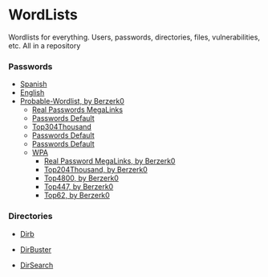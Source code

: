 # WordLists
Wordlists for everything. Users, passwords, directories, files, vulnerabilities, etc. All in a repository


### Passwords

* [Spanish](http://www.wiley.com/WileyCDA/WileyTitle/productCd-111860864X.html)
* [English](https://nostarch.com/carhacking)
* [Probable-Wordlist, by Berzerk0](https://github.com/berzerk0/Probable-Wordlists)
  * [Real Passwords MegaLinks](https://github.com/berzerk0/Probable-Wordlists/blob/master/Real-Passwords/Real-Passwords-MegaLinks.md)
  * [Passwords Default](https://github.com/berzerk0/Probable-Wordlists/blob/master/Dictionary-Style/Technical_and_Default/Password_Default_ProbWL.txt)
  * [Top304Thousand](https://github.com/berzerk0/Probable-Wordlists/blob/master/Real-Passwords/Top304Thousand-probable-v2.txt)
  * [Passwords Default](https://github.com/berzerk0/Probable-Wordlists/blob/master/Dictionary-Style/Technical_and_Default/Password_Default_ProbWL.txt)
  * [Passwords Default](https://github.com/berzerk0/Probable-Wordlists/blob/master/Dictionary-Style/Technical_and_Default/Password_Default_ProbWL.txt)
  * [WPA]()
    * [Real Password MegaLinks, by Berzerk0](https://github.com/berzerk0/Probable-Wordlists/blob/master/Real-Passwords/WPA-Length/Real-Password-WPA-MegaLinks.md)
    * [Top204Thousand, by Berzerk0](https://github.com/berzerk0/Probable-Wordlists/blob/master/Real-Passwords/WPA-Length/Top204Thousand-WPA-probable-v2.txt)
    * [Top4800, by Berzerk0](https://github.com/berzerk0/Probable-Wordlists/blob/master/Real-Passwords/WPA-Length/Top4800-WPA-probable-v2.txt)
    * [Top447, by Berzerk0](https://github.com/berzerk0/Probable-Wordlists/blob/master/Real-Passwords/WPA-Length/Top447-WPA-probable-v2.txt)
    * [Top62, by Berzerk0](https://github.com/berzerk0/Probable-Wordlists/blob/master/Real-Passwords/WPA-Length/Top62-WPA-probable-v2.txt)  
  
  
### Directories

* [Dirb]()


* [DirBuster]()


* [DirSearch]()
